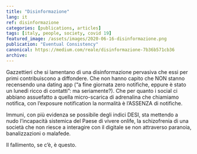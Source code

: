 ```yaml
---
title: "Disinformazione"
lang: it
ref: disinformazione
categories: [publications, articles]
tags: [italy, people, society, covid 19]
featured_image: /assets/images/2020-06-16-disinformazione.png
publication: "Eventual Consistency"
canonical: https://medium.com/reale/disinformazione-7b36b571cb36
archive:
---
```


Gazzettieri che si lamentano di una disinformazione pervasiva che essi per primi contribuiscono a diffondere. Che non hanno capito che NON stanno recensendo una dating app (“a fine giornata zero notifiche, eppure è stato un lunedì ricco di contatti”: ma seriamente?). Che per quanto i social ci abbiano assuefatto a quella micro-scarica di adrenalina che chiamiamo notifica, con l’exposure notification la normalità è l’ASSENZA di notifiche.

Immuni, con più evidenza se possibile degli indici DESI, sta mettendo a nudo l’incapacità sistemica del Paese di vivere onlife, la schizofrenia di una società che non riesce a interagire con il digitale se non attraverso paranoia, banalizzazioni o malafede.

Il fallimento, se c’è, è questo.
